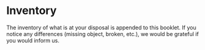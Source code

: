 ﻿# Inventory 

The inventory of what is at your disposal is appended to this booklet.
If you notice any differences (missing object, broken, etc.), we would be grateful if you would inform us.
